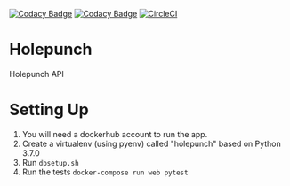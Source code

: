 [![Codacy Badge](https://api.codacy.com/project/badge/Grade/62df8afdbbe64aeb92e32be409932f6e)](https://www.codacy.com/app/CypherpunkArmory/holepunch?utm_source=github.com&amp;utm_medium=referral&amp;utm_content=CypherpunkArmory/holepunch&amp;utm_campaign=Badge_Grade)
[![Codacy Badge](https://api.codacy.com/project/badge/Coverage/62df8afdbbe64aeb92e32be409932f6e)](https://www.codacy.com/app/CypherpunkArmory/holepunch?utm_source=github.com&utm_medium=referral&utm_content=CypherpunkArmory/holepunch&utm_campaign=Badge_Coverage)
[![CircleCI](https://circleci.com/gh/CypherpunkArmory/holepunch.svg?style=svg)](https://circleci.com/gh/CypherpunkArmory/holepunch)
# Holepunch

Holepunch API

# Setting Up

1. You will need a dockerhub account to run the app.
2. Create a virtualenv (using pyenv) called "holepunch" based on Python 3.7.0
3. Run `dbsetup.sh`
6. Run the tests  `docker-compose run web pytest`


